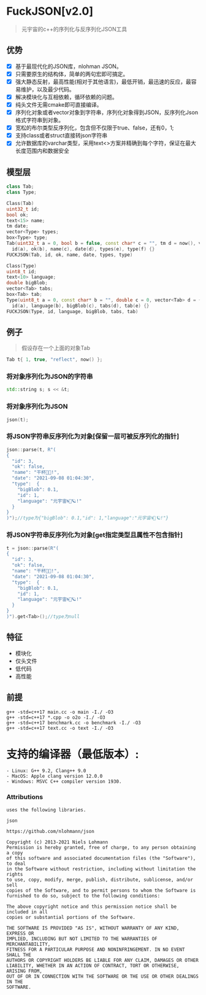 ﻿# FuckJSON[v2.0]
> 元宇宙的c++的序列化与反序列化JSON工具

## 优势
- [x] 基于最现代化的JSON库，nlohman JSON。
- [x] 只需要原生的结构体，简单的两句宏即可搞定。
- [x] 强大静态反射，最高性能(相对于其他语言)，最低开销，最迅速的反应，最容易维护，以及最少代码。
- [x] 解决模块化与互相依赖，循环依赖的问题。
- [x] 纯头文件无需cmake即可直接编译。
- [x] 序列化对象或者vector对象到字符串，序列化对象得到JSON，反序列化Json格式字符串到对象。
- [x] 宽松的布尔类型反序列化，包含但不仅限于true、false，还有0，1;
- [x] 支持class或者struct直接转json字符串
- [x] 允许数据库的varchar类型，采用text<>方案并精确到每个字符，保证在最大长度范围内和数据安全

## 模型层
```c++
class Tab;
class Type;

Class(Tab)
uint32_t id;
bool ok;
text<15> name;
tm date;
vector<Type> types;
box<Type> type;
Tab(uint32_t a = 0, bool b = false, const char* c = "", tm d = now(), vector<Type> e = {}, box<Type> f = nullptr) :
  id(a), ok(b), name(c), date(d), types(e), type(f) {}
FUCKJSON(Tab, id, ok, name, date, types, type)

Class(Type)
uint8_t id;
text<10> language;
double bigBlob;
vector<Tab> tabs;
box<Tab> tab;
Type(uint8_t a = 0, const char* b = "", double c = 0, vector<Tab> d = {}, box<Tab> e = nullptr) :
  id(a), language(b), bigBlob(c), tabs(d), tab(e) {}
FUCKJSON(Type, id, language, bigBlob, tabs, tab)
```

## 例子
> 假设存在一个上面的对象Tab
```c++
Tab t{ 1, true, "reflect", now() };
```

### 将对象序列化为JSON的字符串
```c++
std::string s; s << &t;
```
### 将对象序列化为JSON
```c++
json(t);
```
### 将JSON字符串反序列化为对象[保留一层可被反序列化的指针]
```c++
json::parse(t, R"(
{
  "id": 3,
  "ok": false,
  "name": "干杯🍻🍺!",
  "date": "2021-09-08 01:04:30",
  "type":  {
    "bigBlob": 0.1,
    "id": 1,
    "language": "元宇宙🌀🌌🪐!"
  }
}
)");//type为{"bigBlob": 0.1,"id": 1,"language":"元宇宙🌀🌌🪐!"}
```

### 将JSON字符串反序列化为对象[get指定类型且属性不包含指针]
```c++
t = json::parse(R"(
{
  "id": 3,
  "ok": false,
  "name": "干杯🍻🍺!",
  "date": "2021-09-08 01:04:30",
  "type":  {
    "bigBlob": 0.1,
    "id": 1,
    "language": "元宇宙🌀🌌🪐!"
  }
}
)").get<Tab>();//type为null
```

## 特征
 - 模块化
 - 仅头文件
 - 低代码
 - 高性能

## 前提
```shell
g++ -std=c++17 main.cc -o main -I./ -O3
g++ -std=c++17 *.cpp -o o2o -I./ -O3
g++ -std=c++17 benchmark.cc -o benchmark -I./ -O3
g++ -std=c++17 text.cc -o text -I./ -O3
```
# 支持的编译器（最低版本）:
    - Linux: G++ 9.2, Clang++ 9.0
    - MacOS: Apple clang version 12.0.0 
    - Windows: MSVC C++ compiler version 1930.

### Attributions
    uses the following libraries.

	json 

    https://github.com/nlohmann/json

    Copyright (c) 2013-2021 Niels Lohmann
    Permission is hereby granted, free of charge, to any person obtaining a copy
    of this software and associated documentation files (the "Software"), to deal
    in the Software without restriction, including without limitation the rights
    to use, copy, modify, merge, publish, distribute, sublicense, and/or sell
    copies of the Software, and to permit persons to whom the Software is
    furnished to do so, subject to the following conditions:

    The above copyright notice and this permission notice shall be included in all
    copies or substantial portions of the Software.

    THE SOFTWARE IS PROVIDED "AS IS", WITHOUT WARRANTY OF ANY KIND, EXPRESS OR
    IMPLIED, INCLUDING BUT NOT LIMITED TO THE WARRANTIES OF MERCHANTABILITY,
    FITNESS FOR A PARTICULAR PURPOSE AND NONINFRINGEMENT. IN NO EVENT SHALL THE
    AUTHORS OR COPYRIGHT HOLDERS BE LIABLE FOR ANY CLAIM, DAMAGES OR OTHER
    LIABILITY, WHETHER IN AN ACTION OF CONTRACT, TORT OR OTHERWISE, ARISING FROM,
    OUT OF OR IN CONNECTION WITH THE SOFTWARE OR THE USE OR OTHER DEALINGS IN THE
    SOFTWARE.
